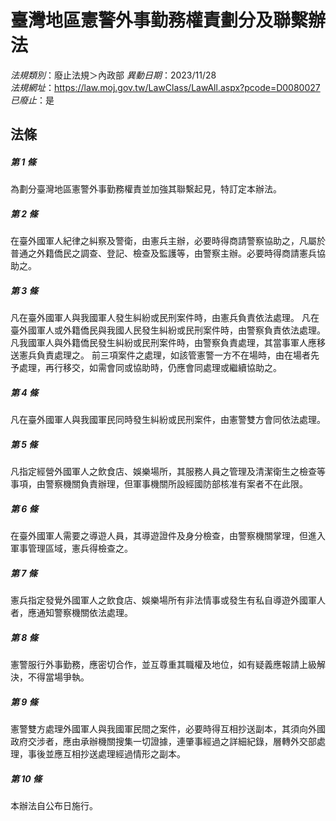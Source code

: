# 臺灣地區憲警外事勤務權責劃分及聯繫辦法

*法規類別*：廢止法規＞內政部
*異動日期*：2023/11/28  
*法規網址*：https://law.moj.gov.tw/LawClass/LawAll.aspx?pcode=D0080027
*已廢止*：是


## 法條
##### 第 1 條
為劃分臺灣地區憲警外事勤務權責並加強其聯繫起見，特訂定本辦法。

##### 第 2 條
在臺外國軍人紀律之糾察及警衛，由憲兵主辦，必要時得商請警察協助之，凡屬於普通之外籍僑民之調查、登記、檢查及監護等，由警察主辦。必要時得商請憲兵協助之。

##### 第 3 條
凡在臺外國軍人與我國軍人發生糾紛或民刑案件時，由憲兵負責依法處理。
凡在臺外國軍人或外籍僑民與我國人民發生糾紛或民刑案件時，由警察負責依法處理。
凡我國軍人與外籍僑民發生糾紛或民刑案件時，由警察負責處理，其當事軍人應移送憲兵負責處理之。
前三項案件之處理，如該管憲警一方不在場時，由在場者先予處理，再行移交，如需會同或協助時，仍應會同處理或繼續協助之。

##### 第 4 條
凡在臺外國軍人與我國軍民同時發生糾紛或民刑案件，由憲警雙方會同依法處理。

##### 第 5 條
凡指定經營外國軍人之飲食店、娛樂場所，其服務人員之管理及清潔衛生之檢查等事項，由警察機關負責辦理，但軍事機關所設經國防部核准有案者不在此限。

##### 第 6 條
在臺外國軍人需要之導遊人員，其導遊證件及身分檢查，由警察機關掌理，但進入軍事管理區域，憲兵得檢查之。

##### 第 7 條
憲兵指定發覺外國軍人之飲食店、娛樂場所有非法情事或發生有私自導遊外國軍人者，應通知警察機關依法處理。

##### 第 8 條
憲警服行外事勤務，應密切合作，並互尊重其職權及地位，如有疑義應報請上級解決，不得當場爭執。

##### 第 9 條
憲警雙方處理外國軍人與我國軍民間之案件，必要時得互相抄送副本，其須向外國政府交涉者，應由承辦機關搜集一切證據，連肇事經過之詳細紀錄，層轉外交部處理，事後並應互相抄送處理經過情形之副本。

##### 第 10 條
本辦法自公布日施行。


